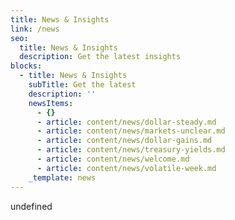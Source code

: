 ```yaml
---
title: News & Insights
link: /news
seo:
  title: News & Insights
  description: Get the latest insights
blocks:
  - title: News & Insights
    subTitle: Get the latest
    description: ''
    newsItems:
      - {}
      - article: content/news/dollar-steady.md
      - article: content/news/markets-unclear.md
      - article: content/news/dollar-gains.md
      - article: content/news/treasury-yields.md
      - article: content/news/welcome.md
      - article: content/news/volatile-week.md
    _template: news
---
```


undefined
